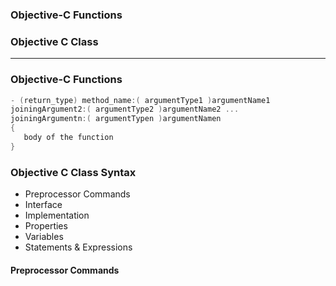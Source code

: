 ### Objective-C Functions
### Objective C Class

----------------------------------------------------------------------

### Objective-C Functions

```objective-c
- (return_type) method_name:( argumentType1 )argumentName1 
joiningArgument2:( argumentType2 )argumentName2 ... 
joiningArgumentn:( argumentTypen )argumentNamen 
{
   body of the function
}
```

### Objective C Class Syntax

* Preprocessor Commands
* Interface
* Implementation
* Properties
* Variables
* Statements & Expressions

#### Preprocessor Commands
